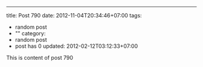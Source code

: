 ---
title: Post 790
date: 2012-11-04T20:34:46+07:00
tags:
  - random post
  - ""
category:
  - random post
  - post has 0
updated: 2012-02-12T03:12:33+07:00

This is content of post 790